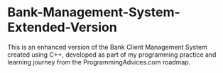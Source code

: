 # Bank-Management-System-Extended-Version
This is an enhanced version of the Bank Client Management System created using C++, developed as part of my programming practice and learning journey from the ProgrammingAdvices.com roadmap.
